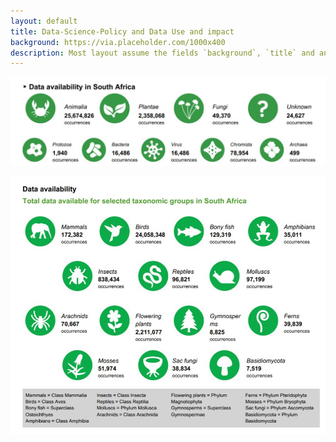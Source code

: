 ```yaml
---
layout: default
title: Data-Science-Policy and Data Use and impact
background: https://via.placeholder.com/1000x400
description: Most layout assume the fields `background`, `title` and an optional `description`
---
```


![Data Avalialbility](/assets/images/Taxonomiccoverage1.jpg)

![Data Avalialbility](/assets/images/DataAvailability.jpg)
